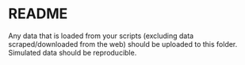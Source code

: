 # README

Any data that is loaded from your scripts (excluding data scraped/downloaded from the web) should be uploaded to this folder. Simulated data should be reproducible.
